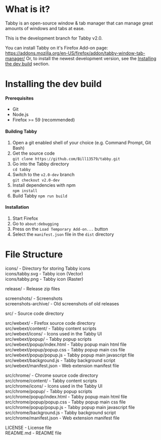 # What is it?

Tabby is an open-source window & tab manager that can manage great amounts of windows and tabs at ease.

This is the development branch for Tabby v2.0.

You can install Tabby on it's Firefox Add-on page: https://addons.mozilla.org/en-US/firefox/addon/tabby-window-tab-manager/
Or, to install the newest development version, see the [Installing the dev build](#installing-the-dev-build) section.

# Installing the dev build

#### Prerequisites
- Git
- Node.js
- Firefox >= 59 (recommended)

#### Building Tabby
1. Open a git enabled shell of your choice (e.g. Command Prompt, Git Bash)
2. Get the source code  
`git clone https://github.com/Bill13579/tabby.git`
3. Go into the Tabby directory  
`cd tabby`
4. Switch to the `v2.0-dev` branch  
`git checkout v2.0-dev`
5. Install dependencies with npm  
`npm install`
6. Build Tabby
`npm run build`

#### Installation
1. Start Firefox
2. Go to `about:debugging`
3. Press on the `Load Temporary Add-on...` button
4. Select the `manifest.json` file in the `dist` directory

# File Structure

icons/ - Directory for storing Tabby icons<br/>
icons/tabby.svg - Tabby icon (Vector)<br/>
icons/tabby.png - Tabby icon (Raster)<br/>

release/ - Release zip files<br/>

screenshots/ - Screenshots<br/>
screenshots-archive/ - Old screenshots of old releases<br/>

src/ - Source code directory<br/>

src/webext/ - Firefox source code directory<br/>
src/webext/content/ - Tabby content scripts<br/>
src/webext/icons/ - Icons used in the Tabby UI<br/>
src/webext/popup/ - Tabby popup scripts<br/>
src/webext/popup/index.html - Tabby popup main html file<br/>
src/webext/popup/popup.css - Tabby popup main css file<br/>
src/webext/popup/popup.js - Tabby popup main javascript file<br/>
src/webext/background.js - Tabby background script<br/>
src/webext/manifest.json - Web extension manifest file<br/>

src/chrome/ - Chrome source code directory<br/>
src/chrome/content/ - Tabby content scripts<br/>
src/chrome/icons/ - Icons used in the Tabby UI<br/>
src/chrome/popup/ - Tabby popup scripts<br/>
src/chrome/popup/index.html - Tabby popup main html file<br/>
src/chrome/popup/popup.css - Tabby popup main css file<br/>
src/chrome/popup/popup.js - Tabby popup main javascript file<br/>
src/chrome/background.js - Tabby background script<br/>
src/chrome/manifest.json - Web extension manifest file<br/>

LICENSE - License file<br/>
README.md - README file
